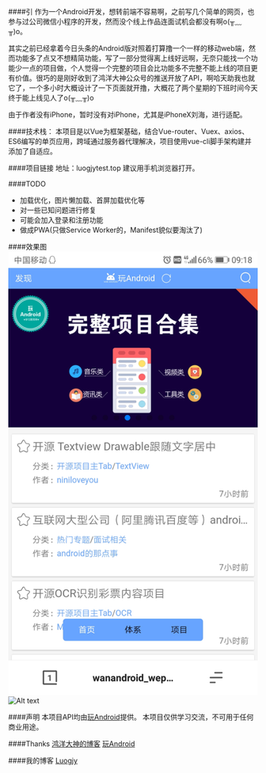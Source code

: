 ####引
作为一个Android开发，想转前端不容易啊，之前写几个简单的网页，也参与过公司微信小程序的开发，然而没个线上作品连面试机会都没有啊o(╥﹏╥)o。

其实之前已经拿着今日头条的Android版对照着打算撸一个一样的移动web端，然而功能多了点又不想精简功能，写了一部分觉得离上线好远啊，无奈只能找一个功能少一点的项目做，个人觉得一个完整的项目会比功能多不完整不能上线的项目更有价值。很巧的是刚好收到了鸿洋大神公众号的推送开放了API，啊哈天助我也就它了，一个多小时大概设计了一下页面就开撸，大概花了两个星期的下班时间今天终于能上线见人了o(╥﹏╥)o

由于作者没有iPhone，暂时没有对iPhone，尤其是iPhoneX刘海，进行适配。

####技术栈：
本项目是以Vue为框架基础，结合Vue-router、Vuex、axios、ES6编写的单页应用，跨域通过服务器代理解决，项目使用vue-cli脚手架构建并添加了自适应。

####项目链接
地址：luogjytest.top
建议用手机浏览器打开。

####TODO
* 加载优化，图片懒加载、首屏加载优化等
* 对一些已知问题进行修复
* 可能会加入登录和注册功能
* 做成PWA(只做Service Worker的，Manifest貌似要淘汰了)


####效果图
![Alt text](shotcut/Screenshot1.jpg)
![Alt text](shotcut/lu1.gif)


####声明
本项目API均由[玩Android](http://www.wanandroid.com/)提供。
本项目仅供学习交流，不可用于任何商业用途。

####Thanks
[鸿洋大神的博客](http://blog.csdn.net/lmj623565791/)
[玩Android](http://www.wanandroid.com/)

####我的博客
[Luogjy](https://segmentfault.com/u/luogjy)